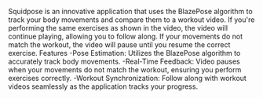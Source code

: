 Squidpose is an innovative application that uses the BlazePose algorithm to track your body movements and compare them to a workout video. 
If you're performing the same exercises as shown in the video, the video will continue playing, allowing you to follow along. If your movements do not match the workout, the video will pause until you resume the correct exercise.
Features
    -Pose Estimation: Utilizes the BlazePose algorithm to accurately track body movements.
    -Real-Time Feedback: Video pauses when your movements do not match the workout, ensuring you perform exercises correctly.
    -Workout Synchronization: Follow along with workout videos seamlessly as the application tracks your progress.

